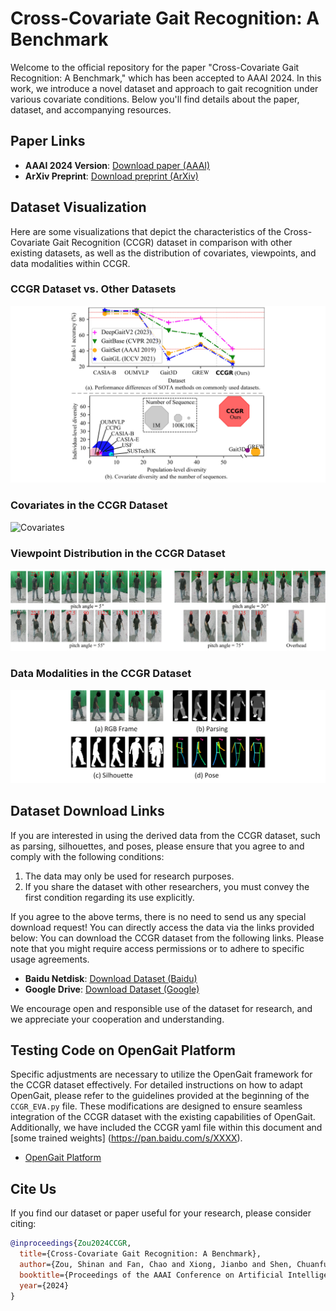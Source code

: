 # Cross-Covariate Gait Recognition: A Benchmark

Welcome to the official repository for the paper "Cross-Covariate Gait Recognition: A Benchmark," which has been accepted to AAAI 2024. In this work, we introduce a novel dataset and approach to gait recognition under various covariate conditions. Below you'll find details about the paper, dataset, and accompanying resources.

## Paper Links
- **AAAI 2024 Version**: [Download paper (AAAI)](https://aaai.org/ojs/index.php/AAAI/article/view/XXXX)
- **ArXiv Preprint**: [Download preprint (ArXiv)](https://arxiv.org/abs/XXXX.XXXXX)

## Dataset Visualization
Here are some visualizations that depict the characteristics of the Cross-Covariate Gait Recognition (CCGR) dataset in comparison with other existing datasets, as well as the distribution of covariates, viewpoints, and data modalities within CCGR.

### CCGR Dataset vs. Other Datasets
![CCGR_vs_Others](imgs/F1.jpg)

### Covariates in the CCGR Dataset
![Covariates](imgs/F2.jpg)

### Viewpoint Distribution in the CCGR Dataset
![Viewpoints](imgs/F3.jpg)

### Data Modalities in the CCGR Dataset
![Modalities](imgs/F5.jpg)

## Dataset Download Links
If you are interested in using the derived data from the CCGR dataset, such as parsing, silhouettes, and poses, please ensure that you agree to and comply with the following conditions:

1. The data may only be used for research purposes.
2. If you share the dataset with other researchers, you must convey the first condition regarding its use explicitly.

If you agree to the above terms, there is no need to send us any special download request! You can directly access the data via the links provided below:
You can download the CCGR dataset from the following links. Please note that you might require access permissions or to adhere to specific usage agreements.

- **Baidu Netdisk**: [Download Dataset (Baidu)](https://pan.baidu.com/s/XXXX)
- **Google Drive**: [Download Dataset (Google)](https://drive.google.com/drive/folders/XXXX)

We encourage open and responsible use of the dataset for research, and we appreciate your cooperation and understanding.

## Testing Code on OpenGait Platform
Specific adjustments are necessary to utilize the OpenGait framework for the CCGR dataset effectively. For detailed instructions on how to adapt OpenGait, please refer to the guidelines provided at the beginning of the `CCGR_EVA.py` file. These modifications are designed to ensure seamless integration of the CCGR dataset with the existing capabilities of OpenGait. Additionally, we have included the CCGR yaml file within this document and [some trained weights] (https://pan.baidu.com/s/XXXX).

- [OpenGait Platform](https://github.com/ShiqiYu/OpenGait)

## Cite Us
If you find our dataset or paper useful for your research, please consider citing:

```bibtex
@inproceedings{Zou2024CCGR,
  title={Cross-Covariate Gait Recognition: A Benchmark},
  author={Zou, Shinan and Fan, Chao and Xiong, Jianbo and Shen, Chuanfu and Yu, Shiqi and Tang, Jin},
  booktitle={Proceedings of the AAAI Conference on Artificial Intelligence},
  year={2024}
}